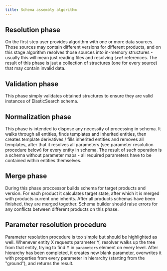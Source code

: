 ```yaml
---
title: Schema assembly algorithm
---
```


## Resolution phase

On the first step user provides algorithm with one or more data 
sources. Those sources may contain different versions for different
products, and on this stage algorithm resolves those sources into 
in-memory structures - usually this will mean just reading files and
resolving `$ref` references. The result of this phase is jsut a 
collection of structures (one for every source) that may contain 
invalid data.

## Validation phase

This phase simply validates obtained structures to ensure they are
valid instances of ElasticSearch schema.

## Normalization phase

This phase is intended to dispose any necessity of processing in 
schema. It walks through all entities, finds templates and inherited
entities, then creates template derivatives / fills inherited entities
and removes all templates, after that it resolves all parameters (see
parameter resolution procedure below) for every entity in schema. The 
result of such operation is a schema without parameter maps - all 
required parameters have to be contained within entities themselves.

## Merge phase

During this phase proccessor builds schema for target products and 
version. For each product it calculates target state, after which it
is merged with products current one inherits. After all products 
schemas have been finished, they are merged together. Schema builder
should raise errors for any conflicts between different products on 
this phase.

## Parameter resolution procedure

Parameter resolution procedure is too simple but should be highlighted
as well. Whenever entity X requests parameter Y, resolver walks up
the tree from that entity, trying to find Y in `parameters` element on
every level. After hierarchy has been completed, it creates new blank
parameter, overwrites it with properties from every parameter in
hierarchy (starting from the "ground"), and returns the result.
